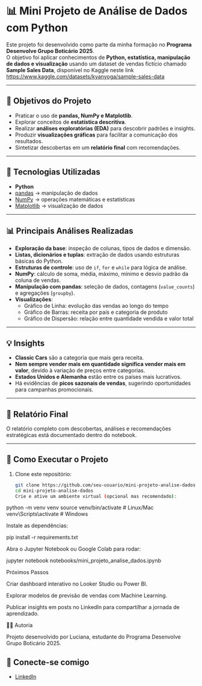 # 📊 Mini Projeto de Análise de Dados com Python

Este projeto foi desenvolvido como parte da minha formação no **Programa Desenvolve Grupo Boticário 2025**.  
O objetivo foi aplicar conhecimentos de **Python, estatística, manipulação de dados e visualização** usando um dataset de vendas fictício chamado **Sample Sales Data**, disponível no Kaggle neste link https://www.kaggle.com/datasets/kyanyoga/sample-sales-data

---

## 🎯 Objetivos do Projeto
- Praticar o uso de **pandas, NumPy e Matplotlib**.
- Explorar conceitos de **estatística descritiva**.
- Realizar **análises exploratórias (EDA)** para descobrir padrões e insights.
- Produzir **visualizações gráficas** para facilitar a comunicação dos resultados.
- Sintetizar descobertas em um **relatório final** com recomendações.

---

## 🔧 Tecnologias Utilizadas
- **Python**
- [pandas](https://pandas.pydata.org/) → manipulação de dados  
- [NumPy](https://numpy.org/) → operações matemáticas e estatísticas  
- [Matplotlib](https://matplotlib.org/) → visualização de dados  

---

## 📊 Principais Análises Realizadas
- **Exploração da base**: inspeção de colunas, tipos de dados e dimensão.  
- **Listas, dicionários e tuplas**: extração de dados usando estruturas básicas do Python.  
- **Estruturas de controle**: uso de `if`, `for` e `while` para lógica de análise.  
- **NumPy**: cálculo de soma, média, máximo, mínimo e desvio padrão da coluna de vendas.  
- **Manipulação com pandas**: seleção de dados, contagens (`value_counts`) e agregações (`groupby`).  
- **Visualizações**:
  - Gráfico de Linha: evolução das vendas ao longo do tempo  
  - Gráfico de Barras: receita por país e categoria de produto  
  - Gráfico de Dispersão: relação entre quantidade vendida e valor total  

---

## 💡 Insights
- **Classic Cars** são a categoria que mais gera receita.  
- **Nem sempre vender mais em quantidade significa vender mais em valor**, devido à variação de preços entre categorias.  
- **Estados Unidos e Alemanha** estão entre os países mais lucrativos.  
- Há evidências de **picos sazonais de vendas**, sugerindo oportunidades para campanhas promocionais.

---

## 📄 Relatório Final
O relatório completo com descobertas, análises e recomendações estratégicas está documentado dentro do notebook.  

---

## 🚀 Como Executar o Projeto

1. Clone este repositório:
   ```bash
   git clone https://github.com/seu-usuario/mini-projeto-analise-dados.git
   cd mini-projeto-analise-dados
   Crie e ative um ambiente virtual (opcional mas recomendado):

python -m venv venv
source venv/bin/activate   # Linux/Mac
venv\Scripts\activate      # Windows


Instale as dependências:

pip install -r requirements.txt


Abra o Jupyter Notebook ou Google Colab para rodar:

jupyter notebook notebooks/mini_projeto_analise_dados.ipynb

Próximos Passos

Criar dashboard interativo no Looker Studio ou Power BI.

Explorar modelos de previsão de vendas com Machine Learning.

Publicar insights em posts no LinkedIn para compartilhar a jornada de aprendizado.

👩‍💻 Autoria

Projeto desenvolvido por Luciana, estudante do Programa Desenvolve Grupo Boticário 2025.

## 🔗 Conecte-se comigo

- [LinkedIn](https://linkedin.com/in/lucianaqa)

